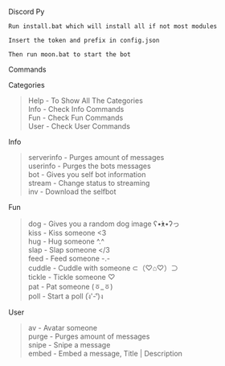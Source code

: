 Discord Py

`Run install.bat which will install all if not most modules`

`Insert the token and prefix in config.json`

`Then run moon.bat to start the bot`

Commands

<t>Categories</t>
>Help - To Show All The Categories<br>
Info - Check Info Commands<br>
Fun - Check Fun Commands<br>
User - Check User Commands<br>

<t>Info</t>
>serverinfo - Purges amount of messages<br>
userinfo - Purges the bots messages<br>
bot - Gives you self bot information<br>
stream - Change status to streaming<br>
inv - Download the selfbot<br>

<t>Fun</t>
>dog - Gives you a random dog image ʕ•́ᴥ•̀ʔっ<br>
kiss - Kiss someone <3<br>
hug - Hug someone ^.^<br>
slap - Slap someone </3<br>
feed - Feed someone -.-<br>
cuddle - Cuddle with someone ⊂（♡⌂♡）⊃<br>
tickle - Tickle someone ♡<br>
pat - Pat someone (ㆆ_ㆆ)<br>
poll - Start a poll (ง︡'-'︠)ง<br>

<t>User</t>
>av - Avatar someone<br>
purge - Purges amount of messages<br>
snipe - Snipe a message<br>
embed - Embed a message, Title | Description<br>
